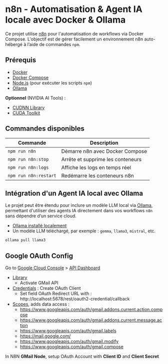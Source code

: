 # n8n - Automatisation & Agent IA locale avec Docker & Ollama

Ce projet utilise [n8n](https://n8n.io/) pour l'automatisation de workflows via Docker Compose. L'objectif est de gérer facilement un environnement n8n auto-hébergé à l’aide de commandes `npm`.

## Prérequis

- [Docker](https://www.docker.com/)
- [Docker Compose](https://docs.docker.com/compose/)
- [Node.js](https://nodejs.org/) (pour exécuter les scripts `npm`)
- [Ollama](https://ollama.com/)

**Optionnel** (NVIDIA AI Tools) :
- [CUDNN Library](https://developer.nvidia.com/cudnn)
- [CUDA Toolkit](https://developer.nvidia.com/cuda-toolkit)


## Commandes disponibles

| Commande              | Description                          |
|-----------------------|--------------------------------------|
| `npm run n8n`         | Démarre n8n avec Docker Compose      |
| `npm run n8n:stop`    | Arrête et supprime les conteneurs    |
| `npm run n8n:logs`    | Affiche les logs en temps réel       |
| `npm run n8n:restart` | Redémarre les conteneurs n8n         |

## Intégration d'un Agent IA local avec Ollama

Le projet peut être étendu pour inclure un modèle LLM local via [Ollama](https://ollama.com/), permettant d'utiliser des agents IA directement dans vos workflows `n8n` sans dépendre d’un service cloud.

- [Ollama installé localement](https://ollama.com/download)
- Un modèle LLM téléchargé, par exemple : `gemma`, `llama3`, `mistral`, etc.

```bash
ollama pull llama3
```

## Google OAuth Config
Go to [Google Cloud Console](https://console.cloud.google.com/) > [API Dashboard](https://console.cloud.google.com/apis/dashboard)
- [Library](https://console.cloud.google.com/apis/library)
  - Activate GMail API
- [Credentials](https://console.cloud.google.com/apis/credentials) : Create OAuth Client
  - Set field OAuth Redirect URL with : http://localhost:5678/rest/oauth2-credential/callback
- [Scopes](https://console.cloud.google.com/auth/scopes), adds data access :
    - https://www.googleapis.com/auth/gmail.addons.current.action.compose
    - https://www.googleapis.com/auth/gmail.addons.current.message.action
    - https://www.googleapis.com/auth/gmail.labels
    - https://mail.google.com/
    - https://www.googleapis.com/auth/gmail.modify
    - https://www.googleapis.com/auth/gmail.compose

In N8N **GMail Node**, setup OAuth Account with **Client ID** and **Client Secret**
